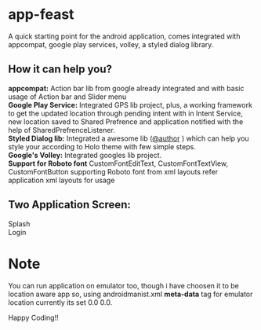 app-feast
=========

A quick starting point for the android application, comes integrated with appcompat, google play services, volley, a styled dialog library.

How it can help you?
--------------------

<b>appcompat:</b> Action bar lib from google already integrated and with basic usage of Action bar and Slider menu<br>
<b>Google Play Service:</b> Integrated GPS lib project, plus, a working framework to get the updated location through pending intent with in Intent Service, new location saved to Shared Prefrence and application notified with the help of SharedPrefrenceListener.<br>
<b>Styled Dialog lib:</b> Integrated a awesome lib (<a href="https://github.com/inmite/android-styled-dialogs">@author</a> ) which can help you style your according to Holo theme with few simple steps.<br>
<b>Google's Volley:</b> Integrated googles lib project.<br>
<b>Support for Roboto font</b> CustomFontEditText, CustomFontTextView, CustomFontButton supporting Roboto font from xml layouts refer application xml layouts for usage<br>


Two Application Screen:
----------------------
Splash <br>
Login<br>

Note
====
You can run application on emulator too, though i have choosen it to be location aware app so, using androidmanist.xml <b>meta-data</b> tag for emulator location currently its set 0.0 0.0.

Happy Coding!!
